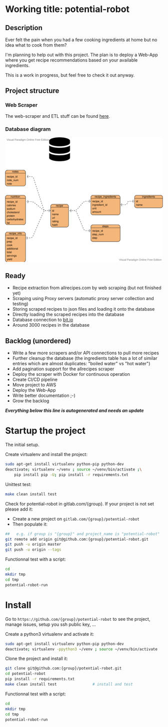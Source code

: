 # Working title: potential-robot

## Description
Ever felt the pain when you had a few cooking ingredients at home but no idea what to cook from them?

I'm planning to help out with this project.
The plan is to deploy a Web-App where you get recipe recommendations based on your available ingredients.

This is a work in progress, but feel free to check it out anyway.

## Project structure

### Web Scraper
The web-scraper and ETL stuff can be found [here](potential-robot/scraper/).

### Database diagram
![Alt text](./potential-robot_erd.svg)

## Ready
- Recipe extraction from allrecipes.com by web scraping (but not finished yet)
- Scraping using Proxy servers (automatic proxy server collection and testing)
- Storing scraped recipes to json files and loading it onto the database
- Directly loading the scraped recipes into the database
- Database connection to [bit.io](https://bit.io/betonk/potential-robot)
- Around 3000 recipes in the database

## Backlog (unordered)
- Write a few more scrapers and/or API connections to pull more recipes
- Further cleanup the database (the ingredients table has a lot of similar entries which are almost duplicates: "boiled water" vs "hot water")
- Add pagination support for the allrecipes scraper
- Deploy the scraper with Docker for continuous operation
- Create CI/CD pipeline
- Move project to AWS
- Deploy the Web-App
- Write better documentation ;-)
- Grow the backlog

___Everything below this line is autogenerated and needs an update___

# Startup the project

The initial setup.

Create virtualenv and install the project:
```bash
sudo apt-get install virtualenv python-pip python-dev
deactivate; virtualenv ~/venv ; source ~/venv/bin/activate ;\
    pip install pip -U; pip install -r requirements.txt
```

Unittest test:
```bash
make clean install test
```

Check for potential-robot in gitlab.com/{group}.
If your project is not set please add it:

- Create a new project on `gitlab.com/{group}/potential-robot`
- Then populate it:

```bash
##   e.g. if group is "{group}" and project_name is "potential-robot"
git remote add origin git@github.com:{group}/potential-robot.git
git push -u origin master
git push -u origin --tags
```

Functionnal test with a script:

```bash
cd
mkdir tmp
cd tmp
potential-robot-run
```

# Install

Go to `https://github.com/{group}/potential-robot` to see the project, manage issues,
setup you ssh public key, ...

Create a python3 virtualenv and activate it:

```bash
sudo apt-get install virtualenv python-pip python-dev
deactivate; virtualenv -ppython3 ~/venv ; source ~/venv/bin/activate
```

Clone the project and install it:

```bash
git clone git@github.com:{group}/potential-robot.git
cd potential-robot
pip install -r requirements.txt
make clean install test                # install and test
```
Functionnal test with a script:

```bash
cd
mkdir tmp
cd tmp
potential-robot-run
```
